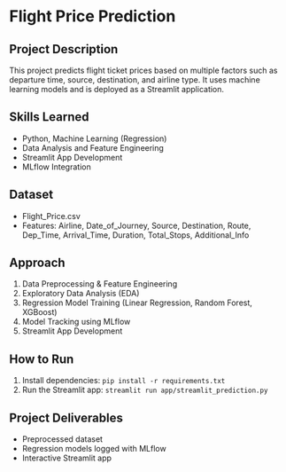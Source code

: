 # Flight Price Prediction

## Project Description
This project predicts flight ticket prices based on multiple factors such as departure time, source, destination, and airline type. It uses machine learning models and is deployed as a Streamlit application.

## Skills Learned
- Python, Machine Learning (Regression)
- Data Analysis and Feature Engineering
- Streamlit App Development
- MLflow Integration

## Dataset
- Flight_Price.csv
- Features: Airline, Date_of_Journey, Source, Destination, Route, Dep_Time, Arrival_Time, Duration, Total_Stops, Additional_Info

## Approach
1. Data Preprocessing & Feature Engineering
2. Exploratory Data Analysis (EDA)
3. Regression Model Training (Linear Regression, Random Forest, XGBoost)
4. Model Tracking using MLflow
5. Streamlit App Development

## How to Run
1. Install dependencies: `pip install -r requirements.txt`
2. Run the Streamlit app: `streamlit run app/streamlit_prediction.py`

## Project Deliverables
- Preprocessed dataset
- Regression models logged with MLflow
- Interactive Streamlit app
